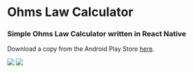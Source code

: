 # Ohms Law Calculator

### Simple Ohms Law Calculator written in React Native

Download a copy from the Android Play Store [here]('https://play.google.com/store/apps/details?id=com.ohmcalculator').

<img src='https://play-lh.googleusercontent.com/hed1Etc5IdfBZr-3RdN6fthfbRD9PzQsOf5drmivEzOFol_an6ktKCnKzjvpw8ql14k=w1440-h620-rw' >

<img src='https://play-lh.googleusercontent.com/pXWMgo1GriI0fqFPmznmIKs0AXpPZk26tNjFpGHbXF2P6qYpdsjbX-xE9OTG62ONJNI=w1440-h620-rw'>